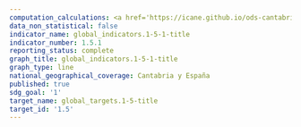 ```yaml
---
computation_calculations: <a href='https://icane.github.io/ods-cantabria/assets/pdf/1.5.1.1,.pdf' target='_blank'>Número de personas muertas, desaparecidas y afectadas directamente atribuido a desastres por cada 100.000 habitantes</a>
data_non_statistical: false
indicator_name: global_indicators.1-5-1-title
indicator_number: 1.5.1
reporting_status: complete
graph_title: global_indicators.1-5-1-title
graph_type: line
national_geographical_coverage: Cantabria y España
published: true
sdg_goal: '1'
target_name: global_targets.1-5-title
target_id: '1.5'
---
```


